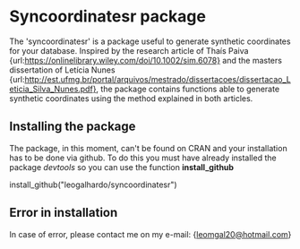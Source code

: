 # Syncoordinatesr package

The 'syncoordinatesr' is a package useful to generate synthetic coordinates for
your database. Inspired by the research article of Thaís Paiva 
{url:https://onlinelibrary.wiley.com/doi/10.1002/sim.6078} and the masters 
dissertation of Letícia Nunes 
{url:http://est.ufmg.br/portal/arquivos/mestrado/dissertacoes/dissertacao_Leticia_Silva_Nunes.pdf},
the package contains functions able to generate synthetic coordinates using the
method explained in both articles.

## Installing the package

The package, in this moment, can't be found on CRAN and your installation has to
be done via github. To do this you must have already installed the package *devtools*
so you can use the function **install_github**

install_github("leogalhardo/syncoordinatesr")

## Error in installation

In case of error, please contact me on my e-mail: {leomgal20@hotmail.com}
